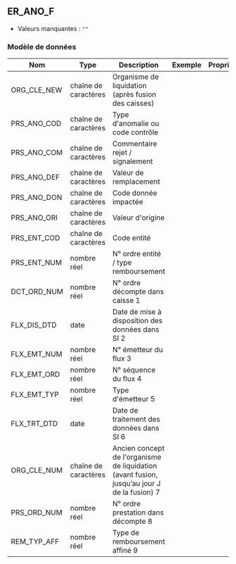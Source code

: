 ## ER_ANO_F

- Valeurs manquantes : `""`

### Modèle de données

|Nom|Type|Description|Exemple|Propriétés|
|-|-|-|-|-|
|ORG_CLE_NEW|chaîne de caractères|Organisme de liquidation (après fusion des caisses)|||
|PRS_ANO_COD|chaîne de caractères|Type d'anomalie ou code contrôle|||
|PRS_ANO_COM|chaîne de caractères|Commentaire  rejet / signalement|||
|PRS_ANO_DEF|chaîne de caractères|Valeur de remplacement|||
|PRS_ANO_DON|chaîne de caractères|Code donnée impactée|||
|PRS_ANO_ORI|chaîne de caractères|Valeur d'origine|||
|PRS_ENT_COD|chaîne de caractères|Code entité|||
|PRS_ENT_NUM|nombre réel|N° ordre entité / type remboursement|||
|DCT_ORD_NUM|nombre réel|N° ordre décompte dans caisse                      1|||
|FLX_DIS_DTD|date|Date de mise à disposition des données dans SI     2|||
|FLX_EMT_NUM|nombre réel|N° émetteur du flux                                                  3|||
|FLX_EMT_ORD|nombre réel|N° séquence du flux                                               4|||
|FLX_EMT_TYP|nombre réel|Type d'émetteur                                                      5|||
|FLX_TRT_DTD|date|Date de traitement des données dans SI                   6|||
|ORG_CLE_NUM|chaîne de caractères|Ancien concept de l'organisme de liquidation (avant fusion, jusqu’au jour J de la fusion)          7|||
|PRS_ORD_NUM|nombre réel|N° ordre prestation dans décompte                 8|||
|REM_TYP_AFF|nombre réel|Type de remboursement affiné                                 9|||
